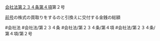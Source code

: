 [会社法第２３４条第４項](会社法＿＿＿＿第２３４条第４項)第２号

[前号](会社法＿＿＿＿第２３４条第４項第１号)の株式の買取りをするのと引換えに交付する金銭の総額


#会社法
#会社法/第２３４条
#会社法/第２３４条/第４項
#会社法/第２３４条/第４項/第２号
